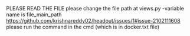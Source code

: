 PLEASE READ THE FILE
please change the file path at views.py
             -variable name is file_main_path https://github.com/krishnareddy02/headout/issues/1#issue-2102111608
please run the command in the cmd (which is in docker.txt file)
